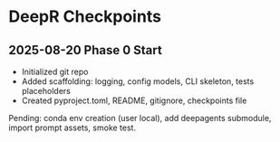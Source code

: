 # DeepR Checkpoints

## 2025-08-20 Phase 0 Start
- Initialized git repo
- Added scaffolding: logging, config models, CLI skeleton, tests placeholders
- Created pyproject.toml, README, gitignore, checkpoints file

Pending: conda env creation (user local), add deepagents submodule, import prompt assets, smoke test.
